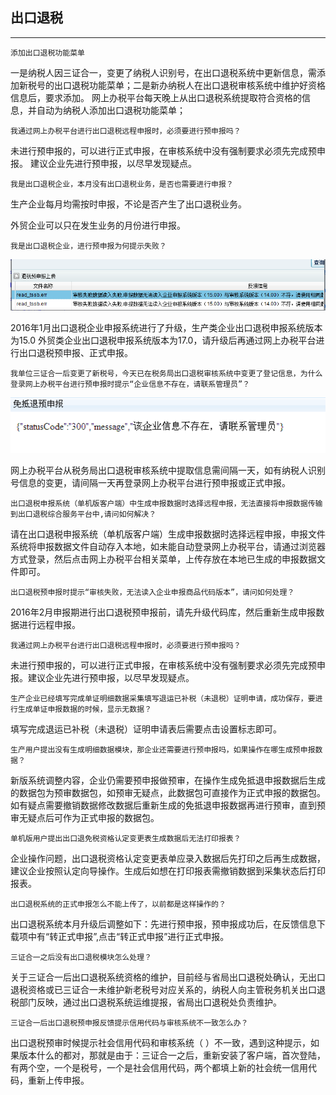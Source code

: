 ## 出口退税

---


    添加出口退税功能菜单

   一是纳税人因三证合一，变更了纳税人识别号，在出口退税系统中更新信息，需添加新税号的出口退税功能菜单；二是新办纳税人在出口退税审核系统中维护好资格信息后，要求添加。
   网上办税平台每天晚上从出口退税系统提取符合资格的信息，并自动为纳税人添加出口退税功能菜单；

    我通过网上办税平台进行出口退税远程申报时，必须要进行预申报吗？

   未进行预申报的，可以进行正式申报，在审核系统中没有强制要求必须先完成预申报。
   建议企业先进行预申报，以尽早发现疑点。

    我是出口退税企业，本月没有出口退税业务，是否也需要进行申报？

   生产企业每月均需按时申报，不论是否产生了出口退税业务。
   
   外贸企业可以只在发生业务的月份进行申报。
     
    我是出口退税企业，进行预申报为何提示失败？

   ![](ckts1.png)

   2016年1月出口退税企业申报系统进行了升级，生产类企业出口退税申报系统版本为15.0   外贸类企业出口退税申报系统版本为17.0，请升级后再通过网上办税平台进行出口退税预申报、正式申报。

    我单位三证合一后变更了新税号，今天已在税务局出口退税审核系统中变更了登记信息，为什么登录网上办税平台进行预申报时提示“企业信息不存在，请联系管理员”？
   ![](ckts2.png)
   
   网上办税平台从税务局出口退税审核系统中提取信息需间隔一天，如有纳税人识别号信息的变更，请间隔一天再登录网上办税平台进行预申报或正式申报。

    出口退税申报系统（单机版客户端）中生成申报数据时选择远程申报，无法直接将申报数据传输到出口退税综合服务平台中,请问如何解决？

   请在出口退税申报系统（单机版客户端）生成申报数据时选择远程申报，申报文件系统将申报数据文件自动存入本地，如未能自动登录网上办税平台，请通过浏览器方式登录，然后点击网上办税平台相关菜单，上传存放在本地已生成的申报数据文件即可。

    出口退税预申报时提示“审核失败，无法读入企业申报商品代码版本”，请问如何处理？

   2016年2月申报期进行出口退税预申报前，请先升级代码库，然后重新生成申报数据进行远程申报。

    我通过网上办税平台进行出口退税远程申报时，必须要进行预申报吗？

   未进行预申报的，可以进行正式申报，在审核系统中没有强制要求必须先完成预申报。建议企业先进行预申报，以尽早发现疑点。

    生产企业已经填写完成单证明细数据采集填写退运已补税（未退税）证明申请，成功保存，要进行生成单证申报数据的时候，显示无数据？

   填写完成退运已补税（未退税）证明申请表后需要点击设置标志即可。

    生产用户提出没有生成明细数据模块，那企业还需要进行预申报吗，如果操作在哪生成预申报数据？

   新版系统调整内容，企业仍需要预申报做预审，在操作生成免抵退申报数据后生成的数据包为预审数据包，如预审无疑点，此数据包可直接作为正式申报的数据包。如有疑点需要撤销数据修改数据后重新生成的免抵退申报数据再进行预审，直到预审无疑点后可作为正式申报的数据包。

    单机版用户提出出口退免税资格认定变更表生成数据后无法打印报表？

   企业操作问题，出口退税资格认定变更表单应录入数据后先打印之后再生成数据，建议企业按照认定向导操作。生成后如想在打印报表需撤销数据到采集状态后打印报表。

    出口退税系统的正式申报怎么不能上传了，以前都是这样操作的？

   出口退税系统本月升级后调整如下：先进行预申报，预申报成功后，在反馈信息下载项中有“转正式申报”,点击“转正式申报”进行正式申报。

    三证合一之后没有出口退税模块怎么处理？

   关于三证合一后出口退税系统资格的维护，目前经与省局出口退税处确认，无出口退税资格或已三证合一未维护新老税号对应关系的，纳税人向主管税务机关出口退税部门反映，通过出口退税系统运维提报，省局出口退税处负责维护。

    三证合一后出口退税预申报反馈提示信用代码与审核系统不一致怎么办？

   出口退税预审时候提示社会信用代码和审核系统（  ）不一致，遇到这种提示，如果版本什么的都对，那就是由于：三证合一之后，重新安装了客户端，首次登陆，有两个空，一个是税号，一个是社会信用代码，两个都填上新的社会统一信用代码，重新上传申报。

   
